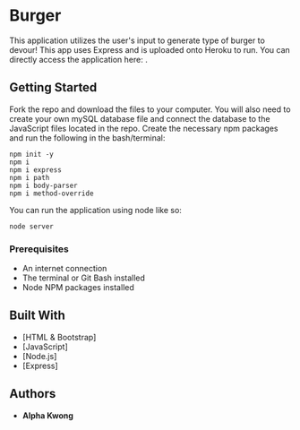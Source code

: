 # Burger

This application utilizes the user's input to generate type of burger to devour! This app uses Express and is uploaded onto Heroku to run. You can directly access the application here: .

## Getting Started

Fork the repo and download the files to your computer. You will also need to create your own mySQL database file and connect the database to the JavaScript files located in the repo. Create the necessary npm packages and run the following in the bash/terminal:

```
npm init -y
npm i
npm i express
npm i path
npm i body-parser
npm i method-override
```

You can run the application using node like so:

    node server
    
### Prerequisites

- An internet connection
- The terminal or Git Bash installed
- Node NPM packages installed

## Built With

* [HTML & Bootstrap]
* [JavaScript]
* [Node.js]
* [Express]

## Authors

* **Alpha Kwong**
